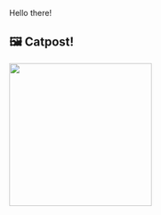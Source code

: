 Hello there!



## 🖼️ Catpost!

<sub>
    <img src="https://cdn2.thecatapi.com/images/ad7.jpg" height="256">
</sub>

